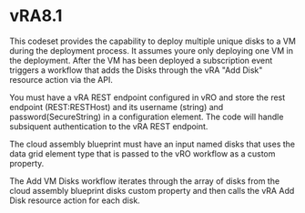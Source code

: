 # vRA8.1
This codeset provides the capability to deploy multiple unique disks to a VM during the deployment process. It assumes youre only deploying one VM in the deployment. After the VM has been deployed a subscription event triggers a workflow that adds the Disks through the vRA "Add Disk" resource action via the API.

You must have a vRA REST endpoint configured in vRO and store the rest endpoint (REST:RESTHost) and its username (string) and password(SecureString) in a configuration element. The code will handle subsiquent authentication to the vRA REST endpoint.

The cloud assembly blueprint must have an input named disks that uses the data grid element type that is passed to the vRO workflow as a custom property.

The Add VM Disks workflow iterates through the array of disks from the cloud assembly blueprint disks custom property and then calls the vRA Add Disk resource action for each disk.


